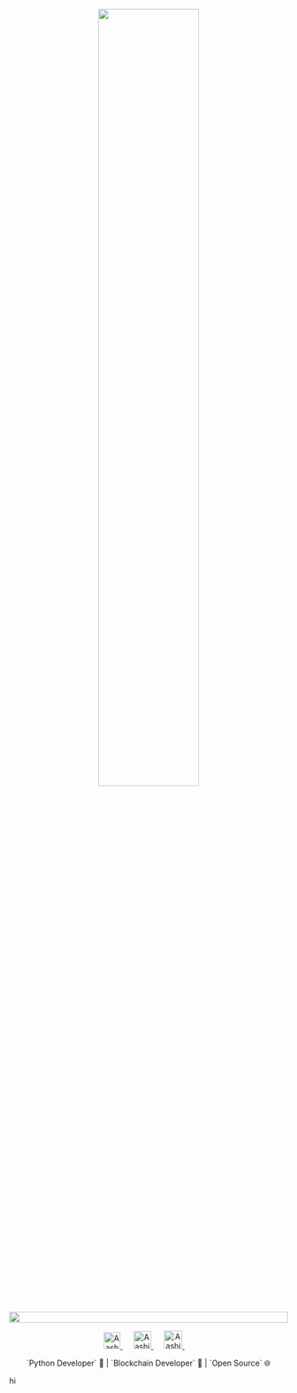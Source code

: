 <p align="center"> 
  <img width="60%" src="https://readme-typing-svg.herokuapp.com?font=Orbitron&size=25&color=BF91F3&background=1A1B27&center=true&vCenter=true&duration=3000&pause=300&lines=<This+is+Aashish+Bathe!>;<Welcome+To+My+Page!>">
</p>

<img src="https://i.imgur.com/dBaSKWF.gif" height="20" width="100%">

<p align='center'>
  <a href="https://www.linkedin.com/in/aashish-bathe-476a27237">
    <img height="30" src="https://upload.wikimedia.org/wikipedia/commons/thumb/0/01/LinkedIn_Logo.svg/1024px-LinkedIn_Logo.svg.png" alt="Aashish | LinkedIN">
  </a>&nbsp;&nbsp;&nbsp;&nbsp;
  <a href="mailto:aashish.bathe@gmail.com">
    <img height="32" src="https://user-images.githubusercontent.com/29790345/184528214-8f168ffd-5a4c-4d30-8d6b-917568924fbb.png?raw=true" alt="Aashish | Mail">
  </a>&nbsp;&nbsp;&nbsp;&nbsp;
  <a href="https://leetcode.com/LordShadow/">
    <img height="33" src="https://camo.githubusercontent.com/1eca2365da012b44816f2402011dc3ba78cefbe78228b22d60161a898d015b67/68747470733a2f2f6d69726f2e6d656469756d2e636f6d2f6d61782f313230302f312a4c75723972724a49547346526e7549595552596b53672e6a706567" alt="Aashish | Leetcode" >
  </a>&nbsp;&nbsp;&nbsp;&nbsp;
</p>

<div align="center">
  `Python Developer` 🐍 | `Blockchain Developer` 🔗 | `Open Source` 🌐
</div>

hi
